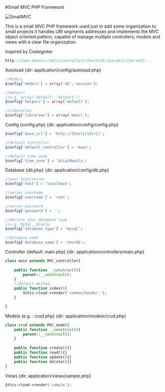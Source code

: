 #Small MVC PHP Framework

![SmallMVC](http://cdn4.f-cdn.com/ppic/1860520/logo/2238770/profile_logo_2238770.jpg)

 This is a small MVC PHP framework used just to add some organization to small projects it handles
 URI segments addresses and implements the MVC object oriented pattern, capable of manage
 multiple controllers, models and views with a clear file organization
 
 Inspired by Codeigniter

```php
http://{www.domain.com}/{controller}/{method}/{param1}/{param2}/...
```

Autoload {dir: application/config/autoload.php}
```php
//Models
$config['models'] = array('db','session');

//Helpers
//e.g. array('default','helper1');
$config['helpers'] = array('default');

//Libararies
$config['libraries'] = array('email');
```

Config {config.php} {dir: application/config/config.php}
```php
$config['base_url'] = 'http://{host}/{dir}/';

//default controller
$config['default_controller'] = 'main';

//default time zone
$config['time_zone'] = 'Asia/Manila';
```

Database {db.php} {dir: application/config/db.php}
```php
//your host/server
$config['host'] = 'localhost';

//server username
$config['username'] = 'root';

//server password
$config['password'] = '';

//declare your database type
//e.g. MySql, Oracle
$config['database_type'] = 'mysql';

//database name
$config['database_name'] = 'testdb';

```

Controller {default: main.php} {dir: application/controllers/main.php}
```php
class main extends MVC_controller{
	
	public function __construct(){
		parent::__construct();
	}
	//default method
	public function index(){
		$this->load->render('common/header_');
	}

}
```

Models {e.g. : crud.php} {dir: application/models/crud.php}
```php
class crud extends MVC_model{
	public function __construct(){
		parent::__construct();
	}
	
	public function create(){}
	public function read(){}
	public function update(){}
	public function delete(){}
}
```

Views {dir: application/views/sample.php}
```php
$this->load->render('sample');
```